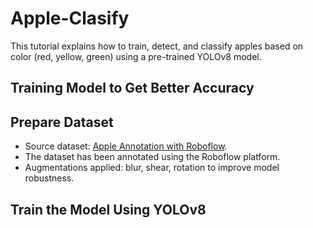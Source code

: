 # Apple-Clasify
This tutorial explains how to train, detect, and classify apples based on color (red, yellow, green) using a pre-trained YOLOv8 model.

**Training Model to Get Better Accuracy**
-
## Prepare Dataset
   * Source dataset: [Apple Annotation with Roboflow](https://universe.roboflow.com/tugas-akhir-70fw5/apel-mrg3l/dataset/1).
   * The dataset has been annotated using the Roboflow platform.
   * Augmentations applied: blur, shear, rotation to improve model robustness.

## Train the Model Using YOLOv8

   
   
     
   

